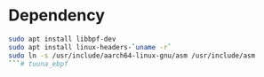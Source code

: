 # Dependency
```bash
sudo apt install libbpf-dev
sudo apt install linux-headers-`uname -r`
sudo ln -s /usr/include/aarch64-linux-gnu/asm /usr/include/asm
```# tuuna_ebpf
